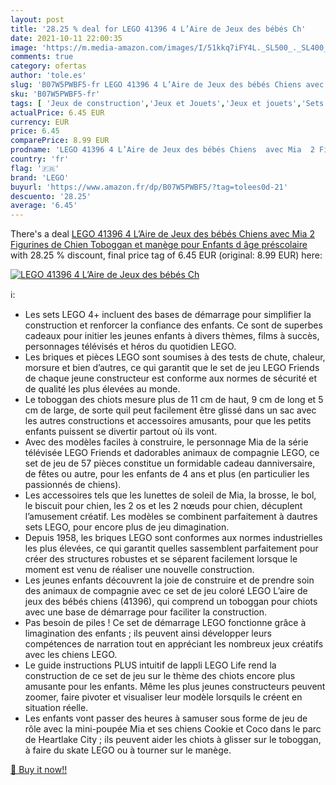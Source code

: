 ```yaml
---
layout: post
title: '28.25 % deal for LEGO 41396 4 L’Aire de Jeux des bébés Ch'
date: 2021-10-11 22:00:35
image: 'https://m.media-amazon.com/images/I/51kkq7iFY4L._SL500_._SL400_.jpg'
comments: true
category: ofertas
author: 'tole.es'
slug: 'B07W5PWBF5-fr LEGO 41396 4 L’Aire de Jeux des bébés Chiens avec Mia 2...'
sku: 'B07W5PWBF5-fr'
tags: [ 'Jeux de construction','Jeux et Jouets','Jeux et jouets','Sets de jeux de construction','lego', ]
actualPrice: 6.45 EUR
currency: EUR
price: 6.45
comparePrice: 8.99 EUR
prodname: 'LEGO 41396 4 L’Aire de Jeux des bébés Chiens  avec Mia  2 Figurines de Chien  Toboggan et manège pour Enfants d âge préscolaire'
country: 'fr'
flag: '🇫🇷'
brand: 'LEGO'
buyurl: 'https://www.amazon.fr/dp/B07W5PWBF5/?tag=tolees0d-21'
descuento: '28.25'
average: '6.45'
---
```


There's a deal [LEGO 41396 4 L’Aire de Jeux des bébés Chiens  avec Mia  2 Figurines de Chien  Toboggan et manège pour Enfants d âge préscolaire](https://www.amazon.fr/dp/B07W5PWBF5/?tag=tolees0d-21)  with  28.25 % discount, final price tag of  6.45 EUR (original: 8.99 EUR) here:

[![LEGO 41396 4 L’Aire de Jeux des bébés Ch](https://m.media-amazon.com/images/I/51kkq7iFY4L._SL500_._SL400_.jpg)](https://www.amazon.fr/dp/B07W5PWBF5/?tag=tolees0d-21)

ℹ️:

- Les sets LEGO 4+ incluent des bases de démarrage pour simplifier la construction et renforcer la confiance des enfants. Ce sont de superbes cadeaux pour initier les jeunes enfants à divers thèmes, films à succès, personnages télévisés et héros du quotidien LEGO.
- Les briques et pièces LEGO sont soumises à des tests de chute, chaleur, morsure et bien d’autres, ce qui garantit que le set de jeu LEGO Friends de chaque jeune constructeur est conforme aux normes de sécurité et de qualité les plus élevées au monde.
- Le toboggan des chiots mesure plus de 11 cm de haut, 9 cm de long et 5 cm de large, de sorte quil peut facilement être glissé dans un sac avec les autres constructions et accessoires amusants, pour que les petits enfants puissent se divertir partout où ils vont.
- Avec des modèles faciles à construire, le personnage Mia de la série télévisée LEGO Friends et dadorables animaux de compagnie LEGO, ce set de jeu de 57 pièces constitue un formidable cadeau danniversaire, de fêtes ou autre, pour les enfants de 4 ans et plus (en particulier les passionnés de chiens).
- Les accessoires tels que les lunettes de soleil de Mia, la brosse, le bol, le biscuit pour chien, les 2 os et les 2 nœuds pour chien, décuplent l’amusement créatif. Les modèles se combinent parfaitement à dautres sets LEGO, pour encore plus de jeu dimagination.
- Depuis 1958, les briques LEGO sont conformes aux normes industrielles les plus élevées, ce qui garantit quelles sassemblent parfaitement pour créer des structures robustes et se séparent facilement lorsque le moment est venu de réaliser une nouvelle construction.
- Les jeunes enfants découvrent la joie de construire et de prendre soin des animaux de compagnie avec ce set de jeu coloré LEGO L’aire de jeux des bébés chiens (41396), qui comprend un toboggan pour chiots avec une base de démarrage pour faciliter la construction.
- Pas besoin de piles ! Ce set de démarrage LEGO fonctionne grâce à limagination des enfants ; ils peuvent ainsi développer leurs compétences de narration tout en appréciant les nombreux jeux créatifs avec les chiens LEGO.
- Le guide instructions PLUS intuitif de lappli LEGO Life rend la construction de ce set de jeu sur le thème des chiots encore plus amusante pour les enfants. Même les plus jeunes constructeurs peuvent zoomer, faire pivoter et visualiser leur modèle lorsquils le créent en situation réelle.
- Les enfants vont passer des heures à samuser sous forme de jeu de rôle avec la mini-poupée Mia et ses chiens Cookie et Coco dans le parc de Heartlake City ; ils peuvent aider les chiots à glisser sur le toboggan, à faire du skate LEGO ou à tourner sur le manège.

[🛒 Buy it now!!](https://www.amazon.fr/dp/B07W5PWBF5/?tag=tolees0d-21)
